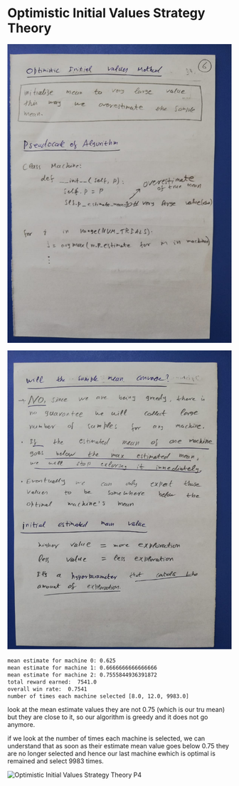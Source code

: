 
# Optimistic Initial Values Strategy Theory

![Optimistic Initial Values Strategy Theory P1](https://github.com/mudasiryounas/RLCourse/blob/master/optimistic_initial_values/theory/p1.jpeg)

![Optimistic Initial Values Strategy Theory P2](https://github.com/mudasiryounas/RLCourse/blob/master/optimistic_initial_values/theory/p2.jpeg)


```
mean estimate for machine 0: 0.625
mean estimate for machine 1: 0.6666666666666666
mean estimate for machine 2: 0.7555844936391872
total reward earned:  7541.0
overall win rate:  0.7541
number of times each machine selected [8.0, 12.0, 9983.0]
```

look at the mean estimate values they are not 0.75 (which is our tru mean) but they are close to it, so our algorithm is greedy and it does not go anymore.

if we look at the number of times each machine is selected, we can understand that as soon as their estimate mean value goes below 0.75 they are no longer selected and hence our last machine ewhich is optimal is remained and select 9983 times. 

![Optimistic Initial Values Strategy Theory P4](https://github.com/mudasiryounas/RLCourse/blob/master/optimistic_initial_values/theory/p3.jpeg)

